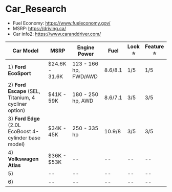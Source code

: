 # Car_Research
- Fuel Economy: https://www.fueleconomy.gov/
- MSRP: https://driving.ca/
- Car info2: https://www.caranddriver.com/

Car Model | MSRP | Engine Power | Fuel | Look :star: | Feature :star: |
-- | -- | -- | -- | -- | -- |
1) **Ford EcoSport** | $24.6K - 31.6K | 123 - 166 hp, FWD/AWD  | 8.6/8.1 |  1/5 | 1/5 | 
2) **Ford Escape** (SEL, Titanium, 4 cycliner option) | $41K - 59K | 180 - 250 hp, AWD | 8.6/7.1 |  3/5 | 3/5 |  
3) **Ford Edge** (2.0L EcoBoost 4-cylinder base model) | $34K - 45K | 250 - 335 hp  | 10.9/8 |  3/5 | 3/5 | 
4) **Volkswagen Atlas** | $36K - $53K | -- | -- | -- | -- |
5) | -- | -- | -- | -- | -- |
6) | -- | -- | -- | -- | -- |
